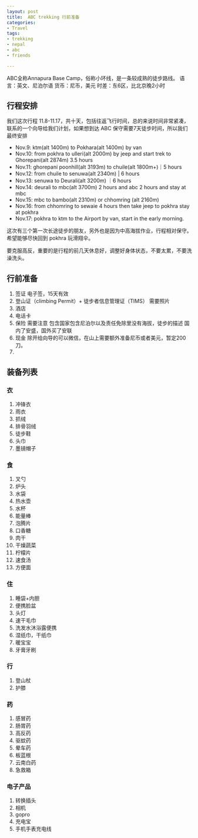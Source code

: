 ```yaml
---
layout: post
title:  ABC trekking 行前准备
categories: 
- Travel
tags:
- trekking
- nepal
- abc
- friends

---
```



ABC全称Annapura Base Camp，俗称小环线，是一条较成熟的徒步路线。
语言：英文、尼泊尔语
货币：尼币，美元
时差：东6区，比北京晚2小时

<!--more-->

## 行程安排

我们这次行程 11.8-11.17，共十天，包括往返飞行时间，总的来说时间非常紧凑，联系的一个向导给我们计划，如果想到达 ABC 保守需要7天徒步时间，所以我们最终安排

- Nov.9: ktm(alt 1400m) to Pokhara(alt 1400m) by van
- Nov.10: from pokhra to ulleri(alt 2000m) by jeep and start trek to Ghorepani(alt 2874m) 3.5 hours 
- Nov.11: ghorepani poonhill(alt 3193m) to chuile(alt 1800m+)｜5 hours
- Nov.12: from  chuile to senuwa(alt 2340m) | 6 hours 
- Nov.13: senuwa to Deurali(alt 3200m) ｜6 hours
- Nov.14: deurali to mbc(alt 3700m) 2 hours and abc 2 hours and stay at mbc 
- Nov.15: mbc to bambo(alt 2310m) or chhomring (alt 2160m)
- Nov.16: from chhomring to sewaie 4 hours then take jeep to pokhra stay at pokhra 
- Nov.17: pokhra to ktm to the Airport by van, start in the early morning.

这次有三个第一次长途徒步的朋友，另外也是因为中高海拔作业，行程相对保守。希望能够尽快回到 pokhra 玩滑翔伞。

要克服高反，重要的是行程的前几天休息好，调整好身体状态，不要太累，不要洗澡洗头。



## 行前准备

1. 签证
	电子签，15天有效
2. 登山证（climbing Permit）+ 徒步者信息管理证（TIMS）
	需要照片
3. 酒店
4. 电话卡
5. 保险
	需要注意 包含国家包含尼泊尔以及责任免除里没有海拔，徒步的描述
	国内了安盛，国外买了安联
6. 现金
	除开给向导的可以微信，在山上需要额外准备尼币或者美元，暂定200刀。
7. 

## 装备列表

### 衣
1. 冲锋衣
2. 雨衣
3. 抓绒
4. 排骨羽绒
5. 徒步鞋
6. 头巾
7. 墨镜帽子

### 食
1. 叉勺
2. 炉头
3. 水袋
4. 热水壶
5. 水杯
6. 能量棒
7. 泡腾片
8. 口香糖
9. 肉干
10. 干燥蔬菜
11. 柠檬片
12. 速食汤
13. 方便面

### 住
1. 睡袋+内胆
2. 便携脸盆
3. 头灯
4. 速干毛巾
5. 洗发水沐浴露便携
6. 湿纸巾，干纸巾
7. 暖宝宝
8. 牙膏牙刷

### 行
1. 登山杖
2. 护膝

### 药
1. 感冒药
2. 肠胃药
3. 高反药
4. 驱蚊药
5. 晕车药
6. 板蓝根
7. 云南白药
8. 急救箱

### 电子产品
1. 转换插头
2. 相机
3. gopro
4. 充电宝
5. 手机手表充电线